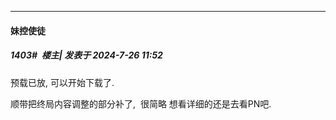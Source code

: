 ﻿
*****

####  妹控使徒  
##### 1403#         楼主| 发表于 2024-7-26 11:52

预载已放, 可以开始下载了.

顺带把终局内容调整的部分补了,  很简略 想看详细的还是去看PN吧.

